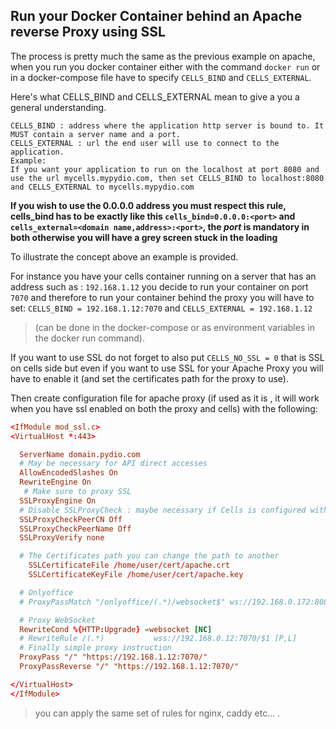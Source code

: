 ## Run your Docker Container behind an Apache reverse Proxy using SSL

The process is pretty much the same as the previous example on apache,
when you run you docker container either with the command `docker run` or in a docker-compose file have to specify `CELLS_BIND` and `CELLS_EXTERNAL`.

Here's what CELLS_BIND and CELLS_EXTERNAL mean to give a you a general understanding.

```
CELLS_BIND : address where the application http server is bound to. It MUST contain a server name and a port.
CELLS_EXTERNAL : url the end user will use to connect to the application.
Example:
If you want your application to run on the localhost at port 8080 and use the url mycells.mypydio.com, then set CELLS_BIND to localhost:8080 and CELLS_EXTERNAL to mycells.mypydio.com
```
**If you wish to use the 0.0.0.0 address you must respect this rule, cells_bind has to be exactly like this `cells_bind=0.0.0.0:<port>` and `cells_external=<domain name,address>:<port>`, the *port* is mandatory in both otherwise you will have a grey screen stuck in the loading**

To illustrate the concept above an example is provided.

For instance you have your cells container running on a server that has an address such as : `192.168.1.12`
you decide to run your container on port `7070` and therefore to run your container behind the proxy you will have  to set:
`CELLS_BIND = 192.168.1.12:7070` and `CELLS_EXTERNAL = 192.168.1.12` 
> (can be done in the docker-compose or as environment variables in the docker run command).

If you want to use SSL do not forget to also put `CELLS_NO_SSL = 0` that is SSL on cells side but even if you want to use SSL for your Apache Proxy you will have to enable it (and set the certificates path for the proxy to use).

Then create configuration file for apache proxy (if used as it is , it will work when you have ssl enabled on both the proxy and cells) with the following:

```conf
<IfModule mod_ssl.c>
<VirtualHost *:443>

  ServerName domain.pydio.com
  # May be necessary for API direct accesses
  AllowEncodedSlashes On
  RewriteEngine On
   # Make sure to proxy SSL
  SSLProxyEngine On
  # Disable SSLProxyCheck : maybe necessary if Cells is configured with self_signed
  SSLProxyCheckPeerCN Off
  SSLProxyCheckPeerName Off
  SSLProxyVerify none

  # The Certificates path you can change the path to another
    SSLCertificateFile /home/user/cert/apache.crt
    SSLCertificateKeyFile /home/user/cert/apache.key

  # Onlyoffice
  # ProxyPassMatch "/onlyoffice/(.*)/websocket$" ws://192.168.0.172:8080/onlyoffice/$1/websocket nocanon  

  # Proxy WebSocket
  RewriteCond %{HTTP:Upgrade} =websocket [NC]
  # RewriteRule /(.*)           wss://192.168.0.12:7070/$1 [P,L]
  # Finally simple proxy instruction
  ProxyPass "/" "https://192.168.1.12:7070/"
  ProxyPassReverse "/" "https://192.168.1.12:7070/"

</VirtualHost>
</IfModule>
```

> you can apply the same set of rules for nginx, caddy etc... .